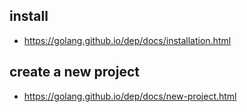 ## install
* https://golang.github.io/dep/docs/installation.html
## create a new project
* https://golang.github.io/dep/docs/new-project.html
